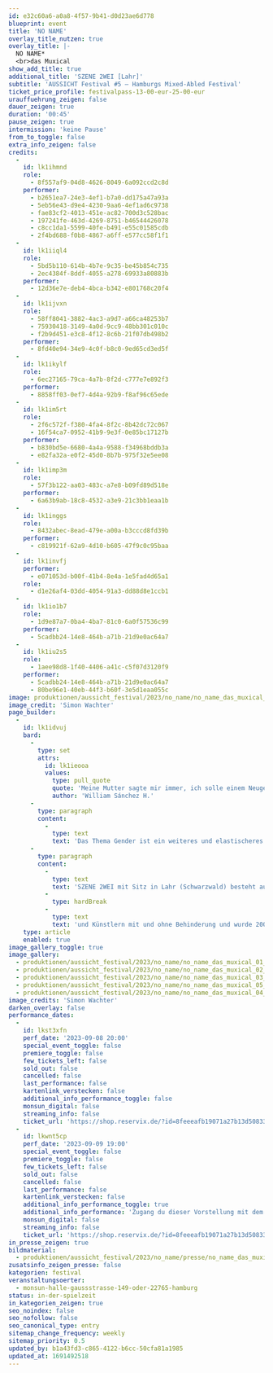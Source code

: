 ```yaml
---
id: e32c60a6-a0a8-4f57-9b41-d0d23ae6d778
blueprint: event
title: 'NO NAME'
overlay_title_nutzen: true
overlay_title: |-
  NO NAME*
  <br>das Muxical
show_add_title: true
additional_title: 'SZENE 2WEI [Lahr]'
subtitle: 'AUSSICHT Festival #5 – Hamburgs Mixed-Abled Festival'
ticket_price_profile: festivalpass-13-00-eur-25-00-eur
urauffuehrung_zeigen: false
dauer_zeigen: true
duration: '00:45'
pause_zeigen: true
intermission: 'keine Pause'
from_to_toggle: false
extra_info_zeigen: false
credits:
  -
    id: lk1ihmnd
    role:
      - 8f557af9-04d8-4626-8049-6a092ccd2c8d
    performer:
      - b2651ea7-24e3-4ef1-b7a0-dd175a47a93a
      - 5eb56e43-d9e4-4230-9aa6-4ef1ad6c9738
      - fae83cf2-4013-451e-ac82-700d3c528bac
      - 197241fe-463d-4269-8751-b46544426078
      - c8cc1da1-5599-40fe-b491-e55c01585cdb
      - 2f4bd688-f0b8-4867-a6ff-e577cc58f1f1
  -
    id: lk1iiql4
    role:
      - 5bd5b110-614b-4b7e-9c35-be45b854c735
      - 2ec4384f-8ddf-4055-a278-69933a80883b
    performer:
      - 12d36e7e-deb4-4bca-b342-e801768c20f4
  -
    id: lk1ijvxn
    role:
      - 58ff8041-3882-4ac3-a9d7-a66ca48253b7
      - 75930418-3149-4a0d-9cc9-48bb301c010c
      - f2b9d451-e3c8-4f12-8c6b-21f07db498b2
    performer:
      - 8fd40e94-34e9-4c0f-b8c0-9ed65cd3ed5f
  -
    id: lk1ikylf
    role:
      - 6ec27165-79ca-4a7b-8f2d-c777e7e892f3
    performer:
      - 8858ff03-0ef7-4d4a-92b9-f8af96c65ede
  -
    id: lk1im5rt
    role:
      - 2f6c572f-f380-4fa4-8f2c-8b42dc72c067
      - 16f54ca7-0952-41b9-9e3f-0e85bc17127b
    performer:
      - b830bd5e-6680-4a4a-9588-f34968bddb3a
      - e82fa32a-e0f2-45d0-8b7b-975f32e5ee08
  -
    id: lk1imp3m
    role:
      - 57f3b122-aa03-483c-a7e8-b09fd89d518e
    performer:
      - 6a63b9ab-18c8-4532-a3e9-21c3bb1eaa1b
  -
    id: lk1inggs
    role:
      - 8432abec-8ead-479e-a00a-b3cccd8fd39b
    performer:
      - c819921f-62a9-4d10-b605-47f9c0c95baa
  -
    id: lk1invfj
    performer:
      - e071053d-b00f-41b4-8e4a-1e5fad4d65a1
    role:
      - d1e26af4-03dd-4054-91a3-dd88d8e1ccb1
  -
    id: lk1io1b7
    role:
      - 1d9e87a7-0ba4-4ba7-81c0-6a0f57536c99
    performer:
      - 5cadbb24-14e8-464b-a71b-21d9e0ac64a7
  -
    id: lk1iu2s5
    role:
      - 1aee98d8-1f40-4406-a41c-c5f07d3120f9
    performer:
      - 5cadbb24-14e8-464b-a71b-21d9e0ac64a7
      - 80be96e1-40eb-44f3-b60f-3e5d1eaa055c
image: produktionen/aussicht_festival/2023/no_name/no_name_das_muxical_04_c_simon_wachter.jpg
image_credit: 'Simon Wachter'
page_builder:
  -
    id: lk1idvuj
    bard:
      -
        type: set
        attrs:
          id: lk1ieooa
          values:
            type: pull_quote
            quote: 'Meine Mutter sagte mir immer, ich solle einem Neugeborenen grüne Kleidung schenken. Als ich sie nach dem Grund fragte, erklärte sie, Grün sei eine neutrale Farbe. Du hast nicht das Recht, mit einer Farbe das Geschlecht des Wesens, das du betrachtest, zu definieren.'
            author: 'William Sánchez H.'
      -
        type: paragraph
        content:
          -
            type: text
            text: 'Das Thema Gender ist ein weiteres und elastischeres Feld, als man sich vorstellen kann. Es geht über das Körperliche, über die soziale und biologische Sphäre hinaus. „NO NAME – das Muxical“ spielt auf unterschiedliche Weise mit dem Thema und hebt dabei einige wichtige Aspekte besonders hervor. Es ist die zeitgenössische Vision eines Musicals mit einem mixed-abled Tänzerensemble. Queer und Verspieltes, Stimme und High Heels, all das ist zu verschieden und eigen, als dass es in eine einzige Schublade passen, mit einem einzigen Begriff benannt werden könnte. „NO NAME – das Muxical“ Ist eine Einladung ins Unbekannte für diejenigen, die glauben, dass Rosa – oder Pink - ausschließlich für Mädchen und Blau für Jungen gedacht ist. '
      -
        type: paragraph
        content:
          -
            type: text
            text: 'SZENE 2WEI mit Sitz in Lahr (Schwarzwald) besteht aus Künstlerinnen'
          -
            type: hardBreak
          -
            type: text
            text: 'und Künstlern mit und ohne Behinderung und wurde 2009 von Timo Gmeiner (künstlerischer und pädagogischer Leiter) und William Sánchez H. (künstlerischer Leiter und Choreograf) in Essen gegründet. Die Kompanie betreibt zeitgenössisches Tanztheater als Medium und Motor für inklusives Handeln und damit ein Verhalten, das Vielfalt wertschätzt und anerkennt.'
    type: article
    enabled: true
image_gallery_toggle: true
image_gallery:
  - produktionen/aussicht_festival/2023/no_name/no_name_das_muxical_01_c_simon_wachter.jpg
  - produktionen/aussicht_festival/2023/no_name/no_name_das_muxical_02_c_simon_wachter.jpg
  - produktionen/aussicht_festival/2023/no_name/no_name_das_muxical_03_c_simon_wachter.jpg
  - produktionen/aussicht_festival/2023/no_name/no_name_das_muxical_05_c_simon_wachter.jpg
  - produktionen/aussicht_festival/2023/no_name/no_name_das_muxical_04_c_simon_wachter.jpg
image_credits: 'Simon Wachter'
darken_overlay: false
performance_dates:
  -
    id: lkst3xfn
    perf_date: '2023-09-08 20:00'
    special_event_toggle: false
    premiere_toggle: false
    few_tickets_left: false
    sold_out: false
    cancelled: false
    last_performance: false
    kartenlink_verstecken: false
    additional_info_performance_toggle: false
    monsun_digital: false
    streaming_info: false
    ticket_url: 'https://shop.reservix.de/?id=8feeeafb19071a27b13d5083379d95183e9ab490f2f135faf80b2fecfc1ba00f2aba7ad8945f4a4292549eb86feddc1b&vID=7337&eventGrpID=444675'
  -
    id: lkwnt5cp
    perf_date: '2023-09-09 19:00'
    special_event_toggle: false
    premiere_toggle: false
    few_tickets_left: false
    sold_out: false
    cancelled: false
    last_performance: false
    kartenlink_verstecken: false
    additional_info_performance_toggle: true
    additional_info_performance: 'Zugang du dieser Vorstellung mit dem Festivalpass [AUSSICHT Festival 2023] oder einem Ticket der Theaternacht Hamburg 2023.'
    monsun_digital: false
    streaming_info: false
    ticket_url: 'https://shop.reservix.de/?id=8feeeafb19071a27b13d5083379d95183e9ab490f2f135faf80b2fecfc1ba00f2aba7ad8945f4a4292549eb86feddc1b&vID=7337&eventGrpID=444675'
in_presse_zeigen: true
bildmaterial:
  - produktionen/aussicht_festival/2023/no_name/presse/no_name_das_muxical_c_simon_wachter_monsun_aussicht_festival_2023.zip
zusatsinfo_zeigen_presse: false
kategorien: festival
veranstaltungsoerter:
  - monsun-halle-gaussstrasse-149-oder-22765-hamburg
status: in-der-spielzeit
in_kategorien_zeigen: true
seo_noindex: false
seo_nofollow: false
seo_canonical_type: entry
sitemap_change_frequency: weekly
sitemap_priority: 0.5
updated_by: b1a43fd3-c865-4122-b6cc-50cfa81a1985
updated_at: 1691492518
---
```

